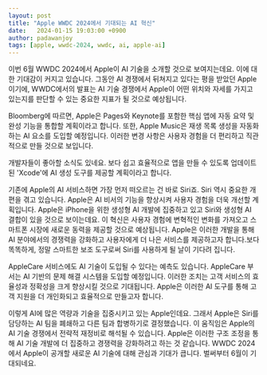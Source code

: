 ```yaml
---
layout: post
title: "Apple WWDC 2024에서 기대되는 AI 혁신"
date:   2024-01-15 19:03:00 +0900
author: padawanjoy
tags: [apple, wwdc-2024, wwdc, ai, apple-ai]
---
```

이번 6월 WWDC 2024에서 Apple이 AI 기술을 소개할 것으로 보여지는데요. 이에 대한 기대감이 커지고 있습니다. 그동안 AI 경쟁에서 뒤쳐지고 있다는 평을 받았던 Apple이기에, WWDC에서의 발표는 AI 기술 경쟁에서 Apple이 어떤 위치와 자세를 가지고 있는지를 판단할 수 있는 중요한 지표가 될 것으로 예상됩니다.

Bloomberg에 따르면, Apple은 Pages와 Keynote를 포함한 핵심 앱에 자동 요약 및 완성 기능을 통합할 계획이라고 합니다. 또한, Apple Music은 재생 목록 생성을 자동화하는 AI 요소를 도입할 예정입니다. 이러한 변경 사항은 사용자 경험을 더 편리하고 직관적으로 만들 것으로 보입니다.

개발자들이 좋아할 소식도 있네요. 
보다 쉽고 효율적으로 앱을 만들 수 있도록 업데이트된 'Xcode'에 AI 생성 도구를 제공할 계획이라고 합니다.

기존에 Apple의 AI 서비스하면 가장 먼저 떠오르는 건 바로 Siri죠. 
Siri 역시 중요한 개편을 겪고 있습니다. Apple은 AI 비서의 기능을 향상시켜 사용자 경험을 더욱 개선할 계획입니다. Apple은 iPhone을 위한 생성형 AI 개발에 집중하고 있고 Siri와 생성형 AI 결합이 있을 것으로 보이는데요. 이 혁신은 사용자 경험에 변혁적인 변화를 가져오고 스마트폰 시장에 새로운 동력을 제공할 것으로 예상됩니다. Apple은 이러한 개발을 통해 AI 분야에서의 경쟁력을 강화하고 사용자에게 더 나은 서비스를 제공하고자 합니다.보다 똑똑하게, 정말 스마트한 보조 도구로써 Siri를 사용하게 될 날이 기다려 집니다.

AppleCare 서비스에도 AI 기술이 도입될 수 있다는 예측도 있습니다. AppleCare 부서는 AI 기반의 문제 해결 시스템을 도입할 예정입니다. 이러한 조치는 고객 서비스의 효율성과 정확성을 크게 향상시킬 것으로 기대됩니다. Apple은 이러한 AI 도구를 통해 고객 지원을 더 개인화되고 효율적으로 만들고자 합니다.

이렇게 AI에 많은 역량과 기술을 집중시키고 있는 Apple인데요. 그래서 Apple은 Siri를 담당하는 AI 팀을 폐쇄하고 다른 팀과 합병하기로 결정했습니다. 이 움직임은 Apple의 AI 기술 경쟁에서 전략적 재정비로 해석될 수 있습니다. Apple은 이러한 구조 조정을 통해 AI 기술 개발에 더 집중하고 경쟁력을 강화하려고 하는 것 같습니다. WWDC 2024에서 Apple이 공개할 새로운 AI 기술에 대해 관심과 기대가 큽니다. 벌써부터 6월이 기대되네요.